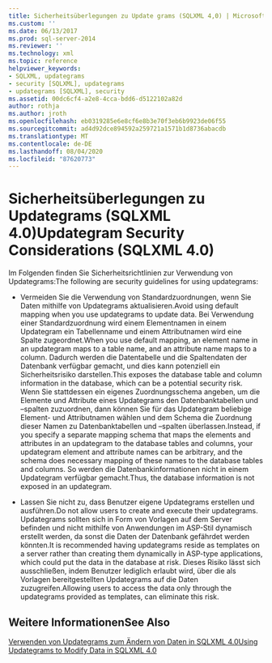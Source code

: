 ```yaml
---
title: Sicherheitsüberlegungen zu Update grams (SQLXML 4,0) | Microsoft-Dokumentation
ms.custom: ''
ms.date: 06/13/2017
ms.prod: sql-server-2014
ms.reviewer: ''
ms.technology: xml
ms.topic: reference
helpviewer_keywords:
- SQLXML, updategrams
- security [SQLXML], updategrams
- updategrams [SQLXML], security
ms.assetid: 00dc6cf4-a2e8-4cca-bdd6-d5122102a82d
author: rothja
ms.author: jroth
ms.openlocfilehash: eb0319285e6e8cf6e8b3e70f3eb6b9923de06f55
ms.sourcegitcommit: ad4d92dce894592a259721a1571b1d8736abacdb
ms.translationtype: MT
ms.contentlocale: de-DE
ms.lasthandoff: 08/04/2020
ms.locfileid: "87620773"
---
```

# <a name="updategram-security-considerations-sqlxml-40"></a><span data-ttu-id="397ea-102">Sicherheitsüberlegungen zu Updategrams (SQLXML 4.0)</span><span class="sxs-lookup"><span data-stu-id="397ea-102">Updategram Security Considerations (SQLXML 4.0)</span></span>
  <span data-ttu-id="397ea-103">Im Folgenden finden Sie Sicherheitsrichtlinien zur Verwendung von Updategrams:</span><span class="sxs-lookup"><span data-stu-id="397ea-103">The following are security guidelines for using updategrams:</span></span>  
  
-   <span data-ttu-id="397ea-104">Vermeiden Sie die Verwendung von Standardzuordnungen, wenn Sie Daten mithilfe von Updategrams aktualisieren.</span><span class="sxs-lookup"><span data-stu-id="397ea-104">Avoid using default mapping when you use updategrams to update data.</span></span> <span data-ttu-id="397ea-105">Bei Verwendung einer Standardzuordnung wird einem Elementnamen in einem Updategram ein Tabellenname und einem Attributnamen wird eine Spalte zugeordnet.</span><span class="sxs-lookup"><span data-stu-id="397ea-105">When you use default mapping, an element name in an updategram maps to a table name, and an attribute name maps to a column.</span></span> <span data-ttu-id="397ea-106">Dadurch werden die Datentabelle und die Spaltendaten der Datenbank verfügbar gemacht, und dies kann potenziell ein Sicherheitsrisiko darstellen.</span><span class="sxs-lookup"><span data-stu-id="397ea-106">This exposes the database table and column information in the database, which can be a potential security risk.</span></span> <span data-ttu-id="397ea-107">Wenn Sie stattdessen ein eigenes Zuordnungsschema angeben, um die Elemente und Attribute eines Updategrams den Datenbanktabellen und –spalten zuzuordnen, dann können Sie für das Updategram beliebige Element- und Attributnamen wählen und dem Schema die Zuordnung dieser Namen zu Datenbanktabellen und –spalten überlassen.</span><span class="sxs-lookup"><span data-stu-id="397ea-107">Instead, if you specify a separate mapping schema that maps the elements and attributes in an updategram to the database tables and columns, your updategram element and attribute names can be arbitrary, and the schema does necessary mapping of these names to the database tables and columns.</span></span> <span data-ttu-id="397ea-108">So werden die Datenbankinformationen nicht in einem Updategram verfügbar gemacht.</span><span class="sxs-lookup"><span data-stu-id="397ea-108">Thus, the database information is not exposed in an updategram.</span></span>  
  
-   <span data-ttu-id="397ea-109">Lassen Sie nicht zu, dass Benutzer eigene Updategrams erstellen und ausführen.</span><span class="sxs-lookup"><span data-stu-id="397ea-109">Do not allow users to create and execute their updategrams.</span></span> <span data-ttu-id="397ea-110">Updategrams sollten sich in Form von Vorlagen auf dem Server befinden und nicht mithilfe von Anwendungen im ASP-Stil dynamisch erstellt werden, da sonst die Daten der Datenbank gefährdet werden könnten.</span><span class="sxs-lookup"><span data-stu-id="397ea-110">It is recommended having updategrams reside as templates on a server rather than creating them dynamically in ASP-type applications, which could put the data in the database at risk.</span></span> <span data-ttu-id="397ea-111">Dieses Risiko lässt sich ausschließen, indem Benutzer lediglich erlaubt wird, über die als Vorlagen bereitgestellten Updategrams auf die Daten zuzugreifen.</span><span class="sxs-lookup"><span data-stu-id="397ea-111">Allowing users to access the data only through the updategrams provided as templates, can eliminate this risk.</span></span>  
  
## <a name="see-also"></a><span data-ttu-id="397ea-112">Weitere Informationen</span><span class="sxs-lookup"><span data-stu-id="397ea-112">See Also</span></span>  
 [<span data-ttu-id="397ea-113">Verwenden von Updategrams zum Ändern von Daten in SQLXML 4.0</span><span class="sxs-lookup"><span data-stu-id="397ea-113">Using Updategrams to Modify Data in SQLXML 4.0</span></span>](../updategrams/using-updategrams-to-modify-data-in-sqlxml-4-0.md)  
  
  
